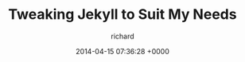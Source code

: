---
blog: richard
date: 2014-04-15 07:36:28 +0000
title: "Tweaking Jekyll to Suit My Needs"
author: richard
permalink: /technology/jekyll/tweaking/
---